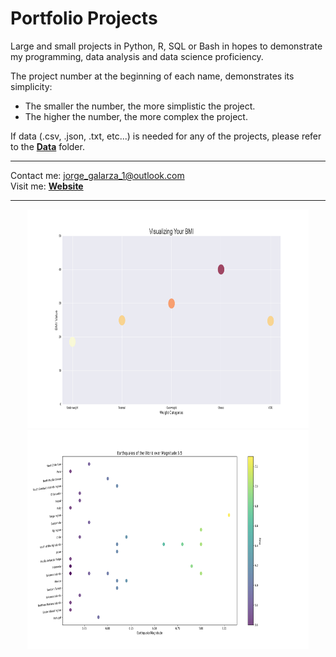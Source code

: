 # Portfolio Projects

Large and small projects in Python, R, SQL or Bash in hopes to demonstrate my programming, data analysis and data science proficiency.  

The project number at the beginning of each name, demonstrates its simplicity:  
  - The smaller the number, the more simplistic the project.
  - The higher the number, the more complex the project.  

If data (.csv, .json, .txt, etc...) is needed for any of the projects, please refer to the [**Data**](https://github.com/jorgegalarza1/Portfolio_Projects/tree/main/Data) folder.

---

Contact me: jorge_galarza_1@outlook.com  
Visit me: [**Website**](http://jorgegalarza1.github.io)

---  

<p align="middle">
<img width="450" height="350" src="https://github.com/jorgegalarza1/Portfolio_Projects/blob/main/Images/BMI.png">
<img width="450" height="350" src="https://github.com/jorgegalarza1/Portfolio_Projects/blob/main/Images/Earthquakes.png">
</p>
